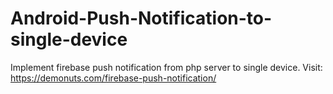 # Android-Push-Notification-to-single-device
Implement firebase push notification from php server to single device. Visit: https://demonuts.com/firebase-push-notification/
